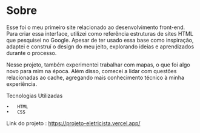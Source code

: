 # Sobre

Esse foi o meu primeiro site relacionado ao desenvolvimento front-end. Para criar essa interface, utilizei como referência estruturas de sites HTML que pesquisei no Google. Apesar de ter usado essa base como inspiração, adaptei e construí o design do meu jeito, explorando ideias e aprendizados durante o processo.

Nesse projeto, também experimentei trabalhar com mapas, o que foi algo novo para mim na época. Além disso, comecei a lidar com questões relacionadas ao cache, agregando mais conhecimento técnico à minha experiência.

Tecnologias Utilizadas

	•	HTML
	•	CSS

Link do projeto :
https://projeto-eletricista.vercel.app/